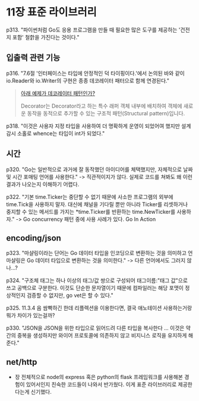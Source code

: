 # 11장 표준 라이브러리

p313. "파이썬처럼 Go도 응용 프로그램을 만들 때 필요한 많은 도구를 제공하는 '건전지 포함' 철핡을 가진다는 것이다."

## 입출력 관련 기능

p316. "7.6절 '인터페이스는 타입에 안정적인 덕 타이핑이다.'에서 논의된 바와 같이 io.Reader와 io.Writer의 구현은 종종 데코레이터 패터으로 함께 연경된다." 

> [아래 예제가 데코레이터 패턴인가?](https://refactoring.guru/design-patterns/decorator/go/example)
>
> Decorator는 Decorator라고 하는 특수 래퍼 객체 내부에 배치하여 객체에 새로운 동작을 동적으로 추가할 수 있는 구조적 패턴(Structural pattern)입니다.

p318. "이것은 사용자 지정 타입을 사용하여 더 명확하게 운영이 되었어여 했지만 설계 감시 소홀로 whence는 타입이 int가 되었다."

## 시간

p320. "Go는 일반적으로 과거에 잘 동작했던 아이디어를 체택했지만, 자체적으로 날짜 및 시간 포매팅 언어를 사용한다." -> 직관적이지가 않다. 실제로 코드를 쳐봐도 왜 이런 결과가 나오는지 이해하기 어렵다.

p322. "기본 time.Ticker는 중단할 수 없기 때문에 사소한 프로그램의 외부에 time.Tick을 사용하지 말자. 대신에 채널을 기다릴 뿐만 아니라 Ticker를 리셋하거나 중지할 수 있는 메서드를 가지는 *time.Ticker를 반환하는 time.NewTicker를 사용하자." -> Go concurrency 패턴 중에 사용 사례가 있다. Go In Action

## encoding/json

p323. "마샬링이라는 단어는 Go 데이터 타입을 인코딩으로 변환하는 것을 의미하고 언마샬링은 Go 데이터 타입으로 변환하는 것을 의미한다." -> 다른 언어에서도 그러지 않나...?

p324. "구조체 태그는 하나 이상의 태그/값 쌍으로 구성되어 태그이름:"태그 값"으로 쓰고 공백으로 구분한다. 이것도 단순한 문자열이기 때문에 컴파일러는 해당 포맷이 정상적인지 검증할 수 없지만, go vet은 할 수 있다."

p325. 11.3.4 음 쌈빡하긴 한데 리플렉션을 이용한다면, 결국 애노테이션 사용하는거랑 뭐가 차이가 있는걸까?

p330. "JSON을 JSON을 위한 타입으로 읽어드려 다른 타입을 복사한다 ... 이것은 약간의 중복을 생성하지만 와이어 프로토콜에 의존하지 않고 비지니스 로직을 유지하게 해준다."

## net/http

* 장 전체적으로 node의 express 혹은 python의 flask 프레임워크를 사용해본 경험이 있어서인지 친숙한 코드들이 나와서 반가웠다. 이게 표준 라이브러리로 제공한다는게 신기했다. 
